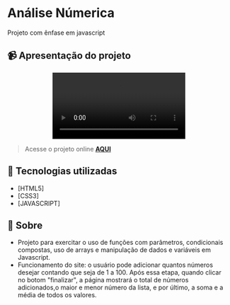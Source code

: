 # Análise Númerica
Projeto com ênfase em javascript 

## 📹 Apresentação do projeto
<div align="center">
  <video src="" >
</div>

> Acesse o projeto online **[AQUI]()**
## 🚀 Tecnologias utilizadas

- [HTML5] 
- [CSS3]
- [JAVASCRIPT]

## 📝 Sobre

- Projeto para exercitar o uso de funções com parâmetros, condicionais compostas, uso de arrays e manipulação de dados e variáveis em Javascript.
- Funcionamento do site: o usuário pode adicionar quantos números desejar contando que seja de 1 a 100. Após essa etapa, quando clicar no botom "finalizar", a página mostrará o total de números adicionados,o maior e menor número da lista, e por último, a soma e a média de todos os valores.
